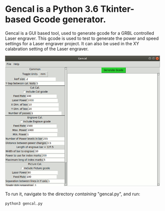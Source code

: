 # Gencal is a Python 3.6 Tkinter-based Gcode generator.

Gencal is a GUI based tool, used to generate gcode for a GRBL controlled
Laser engraver. This gcode is used to test to generate the power and
speed settings for a Laser engraver project. It can also be used in the
XY calabration setting of the Laser engraver.

![GenCal Main Window](https://github.com/wrw1/gencal/blob/master/Icons/mainWindow.gif)

To run it, navigate to the directory
*containing* "gencal.py", and run:

    python3 gencal.py

